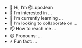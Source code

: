 - 👋 Hi, I’m @LupoJean
- 👀 I’m interested in ...
- 🌱 I’m currently learning ...
- 💞️ I’m looking to collaborate on ...
- 📫 How to reach me ...
- 😄 Pronouns: ...
- ⚡ Fun fact: ...

<!---
LupoJean/LupoJean is a ✨ special ✨ repository because its `README.md` (this file) appears on your GitHub profile.
You can click the Preview link to take a look at your changes.
--->
